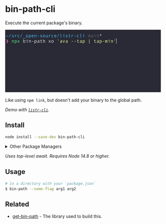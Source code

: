 # bin-path-cli

Execute the current package's binary.

<p align="center"><img src="media/demo.gif"></p>

Like using `npm link`, but doesn't add your binary to the global path.

*Demo with [`listr-cli`](https://github.com/tommy-mitchell/listr-cli).*

## Install

```sh
node install --save-dev bin-path-cli
```

<details>
<summary>Other Package Managers</summary>

```sh
yarn add --dev bin-path-cli
```
</details>

*Uses top-level await. Requires Node 14.8 or higher.*

## Usage

```sh
# in a directory with your `package.json`
$ bin-path --some-flag arg1 arg2
```

## Related

- [get-bin-path](https://github.com/ehmicky/get-bin-path) - The library used to build this.
